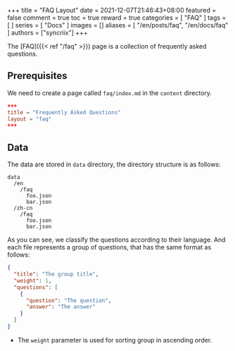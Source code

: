 +++
title = "FAQ Layout"
date = 2021-12-07T21:46:43+08:00
featured = false
comment = true
toc = true
reward = true
categories = [
  "FAQ"
]
tags = [
]
series = [
  "Docs"
]
images = []
aliases = [
  "/en/posts/faq",
  "/en/docs/faq"
]
authors = ["syncriix"]
+++

The [FAQ]({{< ref "/faq" >}}) page is a collection of frequently asked questions.

<!--more-->

## Prerequisites

We need to create a page called `faq/index.md` in the `content` directory.

```toml
+++
title = "Frequently Asked Questions"
layout = "faq"
+++
```

## Data

The data are stored in `data` directory, the directory structure is as follows:

```text
data
  /en
    /faq
      foo.json
      bar.json
  /zh-cn
    /faq
      foo.json
      bar.json
```

As you can see, we classify the questions according to their language. And each file represents a group of questions, that has the same format as follows:

```json
{
  "title": "The group title",
  "weight": 1,
  "questions": [
    {
      "question": "The question",
      "answer": "The answer"
    }
  ]
}
```

- The `weight` parameter is used for sorting group in ascending order.
